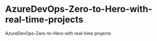 # AzureDevOps-Zero-to-Hero-with-real-time-projects
AzureDevOps-Zero-to-Hero with real-time projects
